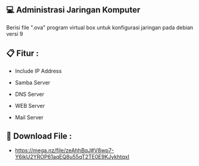 ## 💻 Administrasi Jaringan Komputer

Berisi file ".ova" program virtual box untuk konfigurasi jaringan pada debian versi 9 

## 📋 Fitur :

- Include IP Address

- Samba Server

- DNS Server

- WEB Server

- Mail Server 

## 💾 Download File :

- https://mega.nz/file/zeAhhBqJ#V8wp7-Y6ikU2YROP61aqEQ8u55qT2TE0E9KJykhtqxI







